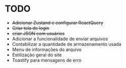 # TODO

- ~~Adicionar Zustand e configurar ReactQuery~~
- ~~Criar tela de login~~
- ~~criar JSON com usuários~~
- Adicionar a funcionalidade de enviar arquivos
- Contabilizar a quantidade de armazenamento usada
- Menu de informações do arquivo
- Estilização geral do site
- Toastify para mensagens de erro